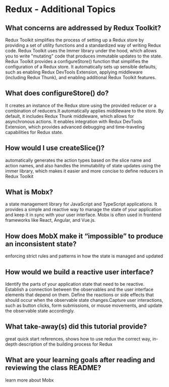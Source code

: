 # Redux - Additional Topics

## What concerns are addressed by Redux Toolkit?

 Redux Toolkit simplifies the process of setting up a Redux store by providing a set of utility functions and a standardized way of writing Redux code. Redux Toolkit uses the Immer library under the hood, which allows you to write "mutating" code that produces immutable updates to the state. Redux Toolkit provides a configureStore() function that simplifies the configuration of a Redux store. It automatically sets up sensible defaults, such as enabling Redux DevTools Extension, applying middleware (including Redux Thunk), and enabling additional Redux Toolkit features.

## What does configureStore() do?

  It creates an instance of the Redux store using the provided reducer or a combination of reducers.It automatically applies middleware to the store. By default, it includes Redux Thunk middleware, which allows for asynchronous actions. It enables integration with Redux DevTools Extension, which provides advanced debugging and time-traveling capabilities for Redux state.

## How would I use createSlice()?

  automatically generates the action types based on the slice name and action names, and also handles the immutability of state updates using the immer library, which makes it easier and more concise to define reducers in Redux Toolkit

## What is Mobx?

   a state management library for JavaScript and TypeScript applications. It provides a simple and reactive way to manage the state of your application and keep it in sync with your user interface. Mobx is often used in frontend frameworks like React, Angular, and Vue.js.

## How does MobX make it “impossible” to produce an inconsistent state?

   enforcing strict rules and patterns in how the state is managed and updated

## How would we build a reactive user interface?

   Identify the parts of your application state that need to be reactive. Establish a connection between the observables and the user interface elements that depend on them. Define the reactions or side effects that should occur when the observable state changes.Capture user interactions, such as button clicks, form submissions, or mouse movements, and update the observable state accordingly.

## What take-away(s) did this tutorial provide?

great quick start references, shows how to use redux the correct way, in-depth description of the building process for Redux

## What are your learning goals after reading and reviewing the class README?

learn more about Mobx
